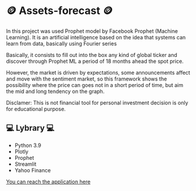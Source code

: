 # 🪙 Assets-forecast 🪙 

In this project was used Prophet model by Facebook Prophet (Machine Learning). It is an artificial intelligence based on the idea that systems can learn from data, basically using Fourier series

Basically, it consists to fill out into the box any kind of global ticker and discover through Prophet ML a period of 18 months ahead the spot price.

However, the market is driven by expectations, some announcements affect and move with the sentiment market, so this framework shows the possibility where the price can goes not in a short period of time, but aim the mid and long tendency on the graph.

Disclamer:
This is not financial tool for personal investment decision is only for educational purpose.

## 💻 Lybrary 💻
* Python 3.9
* Plotly
* Prophet
* Streamlit
* Yahoo Finance

[You can reach the application here](https://williamanalytics-assets-forecast-dapp1-a7lwun.streamlitapp.com/)
